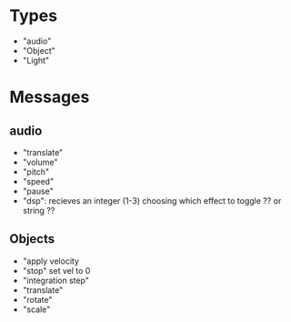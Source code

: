 # Types

- "audio"
- "Object"
- "Light"

# Messages

## audio

- "translate"
- "volume"
- "pitch"
- "speed"
- "pause"
- "dsp": recieves an integer (1-3) choosing which effect to toggle ?? or string ??

## Objects

- "apply velocity
- "stop" set vel to 0
- "integration step"
- "translate"
- "rotate"
- "scale"